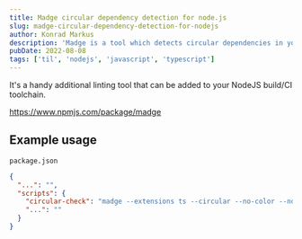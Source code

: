 ```yaml
---
title: Madge circular dependency detection for node.js
slug: madge-circular-dependency-detection-for-nodejs
author: Konrad Markus
description: 'Madge is a tool which detects circular dependencies in your javascript imports.'
pubDate: 2022-08-08
tags: ['til', 'nodejs', 'javascript', 'typescript']
---
```


It's a handy additional linting tool that can be added to your NodeJS build/CI toolchain.

https://www.npmjs.com/package/madge

## Example usage

`package.json`

```json
{
  "...": "",
  "scripts": {
    "circular-check": "madge --extensions ts --circular --no-color --no-spinner --warning --ts-config ./tsconfig.json src",
    "...": ""
  }
}
```
